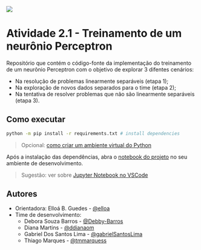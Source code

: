 ![](./docs/badge.png)

# Atividade 2.1 - Treinamento de um neurônio Perceptron

Repositório que contém o código-fonte da implementação do treinamento de um neurônio Perceptron com o objetivo de explorar 3 difentes cenários:

- Na resolução de problemas linearmente separáveis (etapa 1);
- Na exploração de novos dados separados para o time (etapa 2);
- Na tentativa de resolver problemas que não são linearmente separáveis (etapa 3).

## Como executar

```bash
python -m pip install -r requirements.txt # install dependencies
```

> Opcional: [como criar um ambiente virtual do Python](https://docs.python.org/3/library/venv.html)

Após a instalação das dependências, abra o [notebook do projeto](./Atividade_2_1_Treinamento_de_um_Neuronio_Perceptron_Debora_Diana_Gabriel_Thiago.ipynb) no seu ambiente de desenvolvimento.

> Sugestão: ver sobre [Jupyter Notebook no VSCode](https://code.visualstudio.com/docs/datascience/jupyter-notebooks)

## Autores

- Orientadora: Elloá B. Guedes - [@elloa](https://github.com/elloa)
- Time de desenvolvimento:
  - Debora Souza Barros - [@Debby-Barros](https://github.com/Debby-Barros)
  - Diana Martins - [@ddianaom](https://github.com/ddianaom)
  - Gabriel Dos Santos Lima - [@gabrielSantosLima](https://github.com/gabrielSantosLima)
  - Thiago Marques - [@tmmarquess ](https://github.com/tmmarquess)
